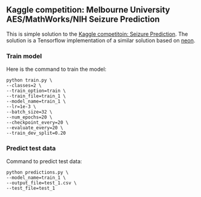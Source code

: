 ## Kaggle competition: Melbourne University AES/MathWorks/NIH Seizure Prediction

This is simple solution to the [Kaggle competitoin: Seizure Prediction](https://www.kaggle.com/c/melbourne-university-seizure-prediction). The solution is a Tensorflow implementation of a similar solution based on [neon](https://github.com/anlthms/sp-2016).  

### Train model

Here is the command to train the model:

```
python train.py \
--classes=2 \
--train_option=train \
--train_file=train_1 \
--model_name=train_1 \
--lr=1e-3 \
--batch_size=32 \
--num_epochs=20 \
--checkpoint_every=20 \
--evaluate_every=20 \
--train_dev_split=0.20
```

### Predict test data

Command to predict test data:

```
python predictions.py \
--model_name=train_1 \
--output_file=test_1.csv \
--test_file=test_1
```